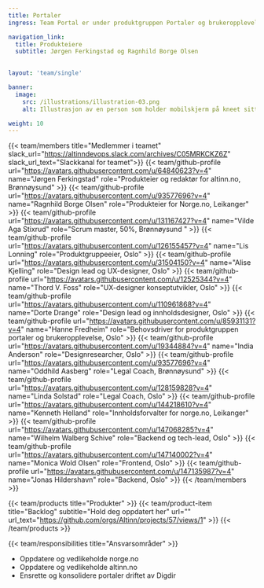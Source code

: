 ```yaml
---
title: Portaler
ingress: Team Portal er under produktgruppen Portaler og brukeropplevelse. Teamet har fag og metodeansvar for brukeropplevelse og brukerorientering i Digdir. Teamet skal forvalte, videreutvikle og vedlikeholde sluttbrukerportalene altinn.no – infoportalen og norge.no.

navigation_link:
  title: Produkteiere
  subtitle: Jørgen Ferkingstad og Ragnhild Borge Olsen
 

layout: 'team/single'

banner:
  image:
    src: /illustrations/illustration-03.png
    alt: Illustrasjon av en person som holder mobilskjerm på kneet sitt

weight: 10
---
```


{{< team/members title="Medlemmer i teamet" slack_url="https://altinndevops.slack.com/archives/C05MRKCKZ6Z" slack_url_text="Slackkanal for teamet">}}
{{< team/github-profile url="https://avatars.githubusercontent.com/u/64840623?v=4" name="Jørgen Ferkingstad" role="Produkteier og redaktør for altinn.no, Brønnøysund" >}}
{{< team/github-profile url="https://avatars.githubusercontent.com/u/93577696?v=4" name="Ragnhild Borge Olsen" role="Produkteier for Norge.no, Leikanger" >}}
{{< team/github-profile url="https://avatars.githubusercontent.com/u/131167427?v=4" name="Vilde Aga Stixrud" role="Scrum master, 50%, Brønnøysund " >}}
{{< team/github-profile url="https://avatars.githubusercontent.com/u/126155457?v=4" name="Lis Lonning" role="Produktgruppeeier, Oslo" >}}
{{< team/github-profile url="https://avatars.githubusercontent.com/u/31504150?v=4" name="Alise Kjelling" role="Design lead og UX-designer, Oslo" >}}
{{< team/github-profile url="https://avatars.githubusercontent.com/u/12525344?v=4" name="Thord V. Foss" role="UX-designer konseptutvikler, Oslo" >}}
{{< team/github-profile url="https://avatars.githubusercontent.com/u/110961868?v=4" name="Dorte Drange" role="Design lead og innholdsdesigner, Oslo" >}}
{{< team/github-profile url="https://avatars.githubusercontent.com/u/85931131?v=4" name="Hanne Fredheim" role="Behovsdriver for produktgruppen portaler og brukeropplevelse, Oslo" >}}
{{< team/github-profile url="https://avatars.githubusercontent.com/u/19344884?v=4" name="India Anderson" role="Designresearcher, Oslo" >}}
{{< team/github-profile url="https://avatars.githubusercontent.com/u/93577696?v=4" name="Oddhild Aasberg" role="Legal Coach, Brønnøysund" >}}
{{< team/github-profile url="https://avatars.githubusercontent.com/u/128159828?v=4" name="Linda Solstad" role="Legal Coach, Oslo" >}}
{{< team/github-profile url="https://avatars.githubusercontent.com/u/144218610?v=4" name="Kenneth Helland" role="Innholdsforvalter for norge.no, Leikanger" >}}
{{< team/github-profile url="https://avatars.githubusercontent.com/u/147068285?v=4" name="Wilhelm Walberg Schive" role="Backend og tech-lead, Oslo" >}}
{{< team/github-profile url="https://avatars.githubusercontent.com/u/147140002?v=4" name="Monica Wold Olsen" role="Frontend, Oslo" >}}
{{< team/github-profile url="https://avatars.githubusercontent.com/u/147135987?v=4" name="Jonas Hildershavn" role="Backend, Oslo" >}}
{{< /team/members >}}

{{< team/products title="Produkter" >}}
{{< team/product-item title="Backlog" subtitle="Hold deg oppdatert her" url="" url_text="https://github.com/orgs/Altinn/projects/57/views/1" >}}
{{< /team/products >}}

{{< team/responsibilities title="Ansvarsområder" >}}

- Oppdatere og vedlikeholde norge.no
- Oppdatere og vedlikeholde altinn.no
- Ensrette og konsolidere portaler driftet av Digdir
